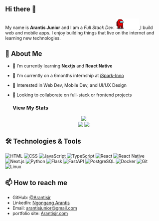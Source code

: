 ## Hi  there 👋
My name is **Arantis Junior** 
and I am a _Full Stack Dev_.
<a href="https://zarif.pro/?ref=ghrdme" target="_blank">
    <img src="https://github.com/zarifpour/assets/blob/main/gifs/imposter.gif?raw=true" alt="imposter" width="75"/>
  </a>
I build web and mobile apps. I enjoy building things that live on the internet and learning new technologies.

## 🚀 About Me

- 🌱 I’m currently learning **Nextjs** and **React Native** 
- 💼 I'm currently on a 6months internship at [iSpark-Inno](https://github.com/iSpark-Inno) 
- 🧠 Interested in Web Dev, Mobile Dev, and UI/UX Design
- 🤝 Looking to collaborate on full-stack or frontend projects

  ### View My Stats
<div align="center">
  <img src="https://github-readme-activity-graph.vercel.app/graph?username=Arantisjr&theme=tokyo-night&hide_border=true&area=true"/>
</div>

<div align="center">
  <img height="180em" src="https://github-readme-stats-sigma-five.vercel.app/api?username=Arantisjr&show_icons=true&theme=tokyonight&include_all_commits=true&count_private=true&hide_border=true"/>
  <img height="180em" src="https://github-readme-stats-sigma-five.vercel.app/api/top-langs/?username=Arantisjr&layout=compact&langs_count=8&theme=tokyonight&hide_border=true"/>
</div>


## 🛠️ Technologies & Tools
![HTML](https://img.shields.io/badge/-HTML5-E34F26?logo=html5&logoColor=white&style=flat)
![CSS](https://img.shields.io/badge/-CSS3-1572B6?logo=css3&logoColor=white&style=flat)
![JavaScript](https://img.shields.io/badge/-JavaScript-F7DF1E?logo=javascript&logoColor=black&style=flat)
![TypeScript](https://img.shields.io/badge/-TypeScript-3178C6?logo=typescript&logoColor=white&style=flat)
![React](https://img.shields.io/badge/-React-61DAFB?logo=react&logoColor=black&style=flat)
![React Native](https://img.shields.io/badge/-React%20Native-61DAFB?logo=react&logoColor=black&style=flat)
![Next.js](https://img.shields.io/badge/-Next.js-000000?logo=next.js&logoColor=white&style=flat)
![Python](https://img.shields.io/badge/-Python-3776AB?logo=python&logoColor=white&style=flat)
![Flask](https://img.shields.io/badge/-Flask-000000?logo=flask&logoColor=white&style=flat)
![FastAPI](https://img.shields.io/badge/-FastAPI-009688?logo=fastapi&logoColor=white&style=flat)
![PostgreSQL](https://img.shields.io/badge/-PostgreSQL-336791?logo=postgresql&logoColor=white&style=flat)
![Docker](https://img.shields.io/badge/-Docker-2496ED?logo=docker&logoColor=white&style=flat)
![Git](https://img.shields.io/badge/-Git-F05032?logo=git&logoColor=white&style=flat)
![Linux](https://img.shields.io/badge/-Linux-FCC624?logo=linux&logoColor=black&style=flat)


## 📫 How to reach me

- GitHub: [@Arantisjr](https://github.com/Arantisjr)
- LinkedIn: [Ngongang Arantis](https://www.linkedin.com/in/arantis)
- Email: arantisjunior@gmail.com
- portfolio site: [Arantisjr.com](https://arantech.onrender.com/)

